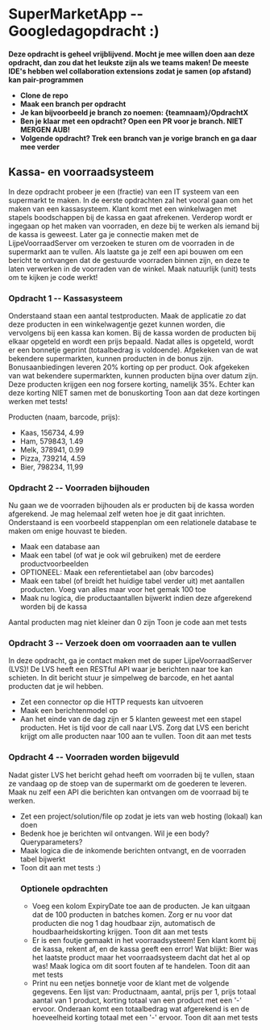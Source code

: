<h1>SuperMarketApp  -- Googledagopdracht :)</h1>
<h4>Deze opdracht is geheel vrijblijvend. Mocht je mee willen doen aan deze opdracht, dan zou dat het leukste zijn als we teams maken! De meeste IDE's hebben wel collaboration extensions zodat je samen (op afstand) kan pair-programmen
<ul>
  <li>Clone de repo</li>
  <li>Maak een branch per opdracht</li>
  <li>Je kan bijvoorbeeld je branch zo noemen: {teamnaam}/OpdrachtX</li>
  <li>Ben je klaar met een opdracht? Open een PR voor je branch. NIET MERGEN AUB!</li>
  <li>Volgende opdracht? Trek een branch van je vorige branch en ga daar mee verder</li> 
  </ul>
  </h4> 

<h2>Kassa- en voorraadsysteem</h2>
In deze opdracht probeer je een (fractie) van een IT systeem van een supermarkt te maken. In de eerste opdrachten zal het vooral gaan om het maken van een kassasysteem. Klant komt met een winkelwagen met stapels boodschappen bij de kassa en gaat afrekenen. Verderop wordt er ingegaan op het maken van voorraden, en deze bij te werken als iemand bij de kassa is geweest. Later ga je connectie maken met de LijpeVoorraadServer om verzoeken te sturen om de voorraden in de supermarkt aan te vullen. Als laatste ga je zelf een api bouwen om een bericht te ontvangen dat de gestuurde voorraden binnen zijn, en deze te laten verwerken in de voorraden van de winkel.
Maak natuurlijk (unit) tests om te kijken je code werkt! 

<h3>Opdracht 1 -- Kassasysteem</h3>
Onderstaand staan een aantal testproducten. Maak de applicatie zo dat deze producten in een winkelwagentje gezet kunnen worden, die vervolgens bij een kassa kan komen. Bij de kassa worden de producten bij elkaar opgeteld en wordt een prijs bepaald. Nadat alles is opgeteld, wordt er een bonnetje geprint (totaalbedrag is voldoende).
Afgekeken van de wat bekendere supermarkten, kunnen producten in de bonus zijn. Bonusaanbiedingen leveren 20% korting op per product. 
Ook afgekeken van wat bekendere supermarkten, kunnen producten bijna over datum zijn. Deze producten krijgen een nog forsere korting, namelijk 35%. Echter kan deze korting NIET samen met de bonuskorting
Toon aan dat deze kortingen werken met tests!

Producten (naam, barcode, prijs):
<ul>
  <li>Kaas, 156734,  4.99</li>
  <li>Ham, 579843, 1.49</li>
  <li>Melk, 378941, 0.99</li>
  <li>Pizza, 739214, 4.59</li>
  <li>Bier, 798234, 11,99</li>
</ul>
  
<h3>Opdracht 2 -- Voorraden bijhouden</h3>
Nu gaan we de voorraden bijhouden als er producten bij de kassa worden afgerekend. Je mag helemaal zelf weten hoe je dit gaat inrichten. Onderstaand is een voorbeeld stappenplan om een relationele database te maken om enige houvast te bieden.
<ul>
  <li>Maak een database aan</li>
  <li>Maak een tabel (of wat je ook wil gebruiken) met de eerdere productvoorbeelden</li>
  <li>OPTIONEEL: Maak een referentietabel aan (obv barcodes)</li>
  <li>Maak een tabel (of breidt het huidige tabel verder uit) met aantallen producten. Voeg van alles maar voor het gemak 100 toe</li>
  <li>Maak nu logica, die productaantallen bijwerkt indien deze afgerekend worden bij de kassa</li>
</ul>
Aantal producten mag niet kleiner dan 0 zijn
Toon je code aan met tests

<h3>Opdracht 3 -- Verzoek doen om voorraaden aan te vullen</h3>
In deze opdracht, ga je contact maken met de super LijpeVoorraadServer (LVS)! De LVS heeft een RESTful API waar je berichten naar toe kan schieten. In dit bericht stuur je simpelweg de barcode, en het aantal producten dat je wil hebben.
<ul>
  <li>Zet een connector op die HTTP requests kan uitvoeren</li>
  <li>Maak een berichtenmodel op</li>
  <li>Aan het einde van de dag zijn er 5 klanten geweest met een stapel producten. Het is tijd voor de call naar LVS. Zorg dat LVS een bericht krijgt om alle producten naar 100 aan te vullen. Toon dit aan met tests</li>
  
</ul>

<h3>Opdracht 4 -- Voorraden worden bijgevuld</h3>
Nadat gister LVS het bericht gehad heeft om voorraden bij te vullen, staan ze vandaag op de stoep van de supermarkt om de goederen te leveren. 
Maak nu zelf een API die berichten kan ontvangen om de voorraad bij te werken. 
<ul>
  <li>Zet een project/solution/file op zodat je iets van web hosting (lokaal) kan doen</li>
  <li>Bedenk hoe je berichten wil ontvangen. Wil je een body? Queryparameters?</li>
  <li>Maak logica die de inkomende berichten ontvangt, en de voorraden tabel bijwerkt</li>
  <li>Toon dit aan met tests :) </li>

<h3>Optionele opdrachten</h3>
<ul>
  <li>Voeg een kolom ExpiryDate toe aan de producten. Je kan uitgaan dat de 100 producten in batches komen. Zorg er nu voor dat producten die nog 1 dag houdbaar zijn, automatisch de houdbaarheidskorting krijgen. Toon dit aan met tests</li>
  <li>Er is een foutje gemaakt in het voorraadsysteem! Een klant komt bij de kassa, rekent af, en de kassa geeft een error! Wat blijkt: Bier was het laatste product maar het voorraadsysteem dacht dat het al op was! Maak logica om dit soort fouten af te handelen. Toon dit aan met tests</li>
  <li>Print nu een netjes bonnetje voor de klant met de volgende gegevens. Een lijst van: Productnaam, aantal, prijs per 1, prijs totaal aantal van 1 product, korting totaal van een product met een '-' ervoor. Onderaan komt een totaalbedrag wat afgerekend is en de hoeveelheid korting totaal met een '-' ervoor. Toon dit aan met tests</li>
</ul>
